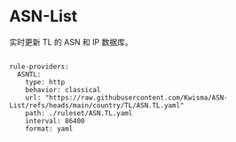 
# ASN-List

实时更新 TL 的 ASN 和 IP 数据库。

<pre><code class="language-javascript">
rule-providers:
  ASNTL:
    type: http
    behavior: classical
    url: "https://raw.githubusercontent.com/Kwisma/ASN-List/refs/heads/main/country/TL/ASN.TL.yaml"
    path: ./ruleset/ASN.TL.yaml
    interval: 86400
    format: yaml
</code></pre>